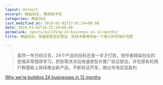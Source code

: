 ```yaml
---
layout: default
excerpt: 精益创业, 精简技术栈
categories: 精益创业
last_modified_at: 2019-01-02T17:01:54+08:00
date: 2019-01-02T16:51:54+08:00
permalink: /posts/building-24-business-in-12-months/
title: 精益创业，快速原型验证想法，将技术展维持在一个很小的可维护范围

---
```


> 虽然一年已经过去，24个产品的目标还差一半才打到，但作者精益创业的思维非常值得学习，抓到需求点后快速原型并推广验证想法，并在原有的用户群基础上继续推出新产品，不断验证开发，推出市场实现盈利

[Why we're building 24 businesses in 12 months](https://www.westvesey.com/why-were-building-24-businesses-in-12-months/)